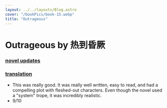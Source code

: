 ```yaml
---
layout: ../../layouts/Blog.astro
cover: "/bookPics/book-15.webp"
title: "Outrageous"
---
```


# Outrageous by 热到昏厥
### **[novel updates](https://www.novelupdates.com/series/outrageous/)**
### **[translation](https://jiulianlian.wordpress.com/outrageous-translation/)**
- This was really good. It was really well written, easy to read, and had a compelling plot with fleshed-out characters. Even though the novel used a "system" trope, it was incredibly realistic.
- 9/10